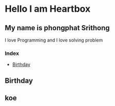 # Hello I am Heartbox
## My name is phongphat Srithong

I love Programming and I love solving problem
### Index
- [Birthday](#birthday)  



## Birthday  

## koe
